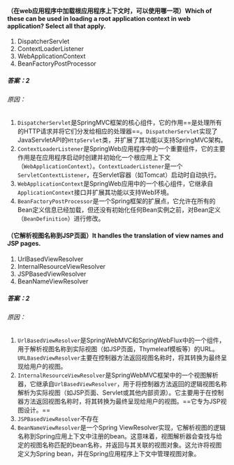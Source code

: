 #### （在web应用程序中加载根应用程序上下文时，可以使用哪一项）Which of these can be used in loading a root application context in web application? Select all that apply.
1. DispatcherServlet
2. ContextLoaderListener
3. WebApplicationContext
4. BeanFactoryPostProcessor

##### 答案：2
###### 原因：
1. `DispatcherServlet`是SpringMVC框架的核心组件，它的作用==是处理所有的HTTP请求并将它们分发给相应的处理器==。`DispatcherServlet`实现了JavaServletAPI的`HttpServlet`类，并扩展了其功能以支持SpringMVC架构。
2. `ContextLoaderListener`是SpringWeb应用程序中的一个重要组件，它的主要作用是在应用程序启动时创建并初始化一个根应用上下文（`WebApplicationContext`）。`ContextLoaderListener`是一个`ServletContextListener`，在Servlet容器（如Tomcat）启动时自动执行。
3. `WebApplicationContext`是SpringWeb应用中的一个核心组件，它继承自`ApplicationContext`接口并扩展其功能以支持Web环境。
4. `BeanFactoryPostProcessor`是一个Spring框架的扩展点，它允许在所有的Bean定义信息已经加载，但还没有初始化任何Bean实例之前，对Bean定义（`BeanDefinition`）进行修改。

#### （它解析视图名称到JSP页面）It handles the translation of view names and JSP pages.
1. UrlBasedViewResolver
2. InternalResourceViewResolver
3. JSPBasedViewResolver
4. BeanNameViewResolver

##### 答案：2
###### 原因：
1. `UrlBasedViewResolver`是SpringWebMVC和SpringWebFlux中的一个组件，用于解析视图名称到实际视图（如JSP页面，Thymeleaf模板等）的URL。`URLBasedViewResolver`主要在控制器方法返回视图名称时，将其转换为最终呈现给用户的视图。
2. `InternalResourceViewResolver`是SpringWebMVC框架中的一个视图解析器，它继承自`UrlBasedViewResolver`，用于将控制器方法返回的逻辑视图名称解析为实际视图（如JSP页面、Servlet或其他内部资源）。它主要用于在控制器方法返回视图名称时，将其转换为最终呈现给用户的视图。==它专为JSP视图设计。==
3. `JSPBasedViewResolver`不存在
4. `BeanNameViewResolver`是一个Spring ViewResolver实现，它解析视图的逻辑名称到Spring应用上下文中注册的bean。这意味着，视图解析器会查找与给定的视图名称匹配的bean名称，并返回与其关联的视图对象。这允许将视图定义为Spring bean，并在Spring应用程序上下文中管理视图对象。